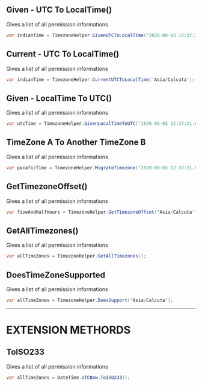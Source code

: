 ## Given - UTC To LocalTime()
Gives a list of all permission informations
```csharp
var indianTime = TimezoneHelper.GivenUTCToLocalTime('2020-08-03 12:37:21.603', 'Asia/Calcuta');
```
## Current - UTC To LocalTime()
Gives a list of all permission informations
```csharp
var indianTime = TimezoneHelper.CurrentUTCToLocalTime('Asia/Calcuta');
```
## Given - LocalTime To UTC()
Gives a list of all permission informations
```csharp
var utcTime = TimezoneHelper.GivenLocalTimeToUTC('2020-08-03 12:37:21.603', 'Asia/Calcuta');
```
## TimeZone A To Another TimeZone B
Gives a list of all permission informations
```csharp
var pacaficTime = TimezoneHelper.MigrateTimezone('2020-08-03 12:37:21.603', 'Asia/Calcuta', 'Asia/Pacific');
```
## GetTimezoneOffset()
Gives a list of all permission informations
```csharp
var fiveAndHalfHours = TimezoneHelper.GetTimezoneOffset('Asia/Calcuta').Notation();
```
## GetAllTimezones()
Gives a list of all permission informations
```csharp
var allTimeZones = TimezoneHelper.GetAllTimezones();
```
## DoesTimeZoneSupported
Gives a list of all permission informations
```csharp
var allTimeZones = TimezoneHelper.DoesSupport('Asia/Calcuta');
```
---
# EXTENSION METHORDS
## ToISO233
Gives a list of all permission informations
```csharp
var allTimeZones = DateTime.UTCNow.ToISO233();
```
